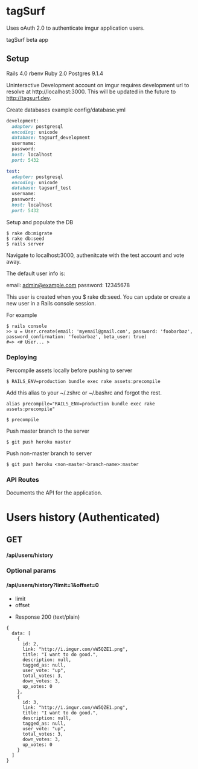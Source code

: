 tagSurf
=======

Uses oAuth 2.0 to authenticate imgur application users.

tagSurf beta app


## Setup

Rails 4.0
rbenv Ruby 2.0
Postgres 9.1.4

Uninteractive Development account on imgur requires development url to resolve at http://localhost:3000. This will be updated in the future to http://tagsurf.dev.

Create databases
example config/database.yml

```ruby
development:
  adapter: postgresql
  encoding: unicode
  database: tagsurf_development
  username:
  password:
  host: localhost
  port: 5432

test:
  adapter: postgresql
  encoding: unicode
  database: tagsurf_test
  username:
  password:
  host: localhost
  port: 5432
```

Setup and populate the DB
```
$ rake db:migrate
$ rake db:seed
$ rails server
```

Navigate to localhost:3000, authenitcate with the test account and vote away.

The default user info is:

email: admin@example.com
password: 12345678

This user is created when you $ rake db:seed. You can update or create a new user in a Rails console session.

For example
```
$ rails console
>> u = User.create(email: 'myemail@gmail.com', password: 'foobarbaz', password_confirmation: 'foobarbaz', beta_user: true)
#=> <# User... >
```

### Deploying

Percompile assets locally before pushing to server
```
$ RAILS_ENV=production bundle exec rake assets:precompile
```

Add this alias to your ~/.zshrc or ~/.bashrc and forgot the rest.
```
alias precompile="RAILS_ENV=production bundle exec rake assets:precompile"

$ precompile
```


Push master branch to the server
```
$ git push heroku master
```

Push non-master branch to server
```
$ git push heroku <non-master-branch-name>:master
```


### API Routes

Documents the API for the application.

# Users history (Authenticated)

## GET
#### /api/users/history

### Optional params
#### /api/users/history?limit=1&offset=0

- limit
- offset

+ Response 200 (text/plain)
```
{
  data: [
    {
      id: 2,
      link: "http://i.imgur.com/vW5QZE1.png",
      title: "I want to do good.",
      description: null,
      tagged_as: null,
      user_vote: "up",
      total_votes: 3,
      down_votes: 3,
      up_votes: 0
    },
    {
      id: 3,
      link: "http://i.imgur.com/vW5QZE1.png",
      title: "I want to do good.",
      description: null,
      tagged_as: null,
      user_vote: "up",
      total_votes: 3,
      down_votes: 3,
      up_votes: 0
    }
  ]
}
```

